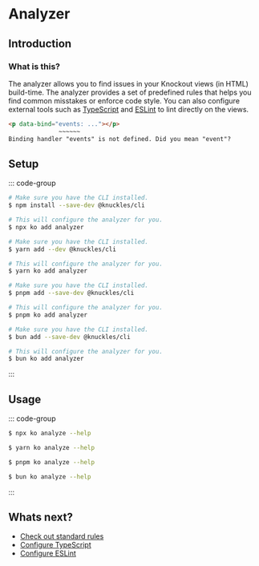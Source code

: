 # Analyzer

## Introduction

### What is this?

The analyzer allows you to find issues in your Knockout views (in HTML) build-time. The analyzer provides a set of predefined rules that helps you find common misstakes or enforce code style. You can also configure external tools such as [TypeScript](/docs/analyzer/typescript) and [ESLint](/docs/analyzer/eslint) to lint directly on the views.

<!-- prettier-ignore -->
```html
<p data-bind="events: ..."></p>
              ~~~~~~
Binding handler "events" is not defined. Did you mean "event"?
```

## Setup

::: code-group

```sh [npm]
# Make sure you have the CLI installed.
$ npm install --save-dev @knuckles/cli

# This will configure the analyzer for you.
$ npx ko add analyzer
```

```sh [yarn]
# Make sure you have the CLI installed.
$ yarn add --dev @knuckles/cli

# This will configure the analyzer for you.
$ yarn ko add analyzer
```

```sh [pnpm]
# Make sure you have the CLI installed.
$ pnpm add --save-dev @knuckles/cli

# This will configure the analyzer for you.
$ pnpm ko add analyzer
```

```sh [bun]
# Make sure you have the CLI installed.
$ bun add --save-dev @knuckles/cli

# This will configure the analyzer for you.
$ bun ko add analyzer
```

:::

## Usage

::: code-group

```sh [npm]
$ npx ko analyze --help
```

```sh [yarn]
$ yarn ko analyze --help
```

```sh [pnpm]
$ pnpm ko analyze --help
```

```sh [bun]
$ bun ko analyze --help
```

:::

## Whats next?

- [Check out standard rules](/docs/analyzer/rules)
- [Configure TypeScript](/docs/analyzer/typescript)
- [Configure ESLint](/docs/analyzer/eslint)

